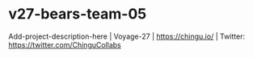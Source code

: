 # v27-bears-team-05
Add-project-description-here | Voyage-27 | https://chingu.io/ | Twitter: https://twitter.com/ChinguCollabs

